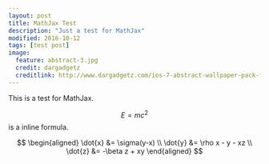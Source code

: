 ```yaml
---
layout: post
title: MathJax Test
description: "Just a test for MathJax"
modified: 2016-10-12
tags: [test post]
image:
  feature: abstract-3.jpg
  credit: dargadgetz
  creditlink: http://www.dargadgetz.com/ios-7-abstract-wallpaper-pack-for-iphone-5-and-ipod-touch-retina/
---
```


This is a test for MathJax.

$$E=mc^2$$ is a inline formula.

$$ 
\begin{aligned} \dot{x} &= \sigma(y-x) \\ 
\dot{y} &= \rho x - y - xz \\ 
\dot{z} &= -\beta z + xy \end{aligned} 
$$